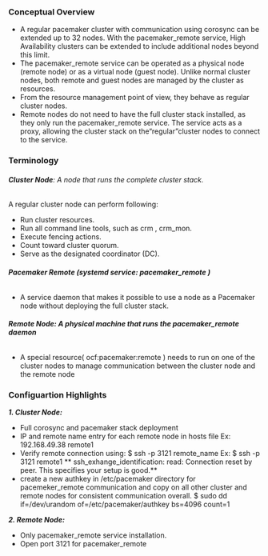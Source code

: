 ### Conceptual Overview

- A regular pacemaker cluster with communication using corosync can be extended up to 32 nodes. With the pacemaker_remote service, High Availability clusters can be extended to include additional nodes beyond this limit.
- The pacemaker_remote service can be operated as a physical node (remote node) or as a virtual node (guest node). Unlike normal cluster nodes, both remote and guest nodes are managed by the cluster as resources.
- From the resource management point of view, they behave as regular cluster nodes.
- Remote nodes do not need to have the full cluster stack installed, as they only run the pacemaker_remote service. The service acts as a proxy, allowing the cluster stack on the“regular”cluster nodes to connect to the service.

### Terminology
###### **Cluster Node**: A node that runs the complete cluster stack.
A regular cluster node can perform following:
- Run cluster resources.
- Run all command line tools, such as crm , crm_mon.
- Execute fencing actions.
- Count toward cluster quorum.
- Serve as the designated coordinator (DC).

###### **Pacemaker Remote (systemd service: pacemaker_remote )**
- A service daemon that makes it possible to use a node as a Pacemaker node without deploying the full cluster stack.

###### **Remote Node: A physical machine that runs the pacemaker_remote daemon**
- A special resource( ocf:pacemaker:remote ) needs to run on one of the cluster nodes to manage communication between the cluster node and the remote node

### Configuartion Highlights
***1. Cluster Node:***
- Full corosync and pacemaker stack deployment
- IP and remote name entry for each remote node in hosts file
   Ex: 192.168.49.38 remote1
- Verify remote connection using:  $ ssh -p 3121 remote_name
   Ex: $ ssh -p 3121 remote1
  ** ssh_exhange_identification: read: Connection reset by peer. This specifies your setup is good.**
- create a new authkey in /etc/pacemaker directory for pacemeker_remote communication and copy on all other cluster and remote nodes for consistent communication overall.
$ sudo dd if=/dev/urandom of=/etc/pacemaker/authkey bs=4096 count=1

***2. Remote Node:***
- Only pacemaker_remote service installation.
- Open port 3121 for pacemaker_remote
